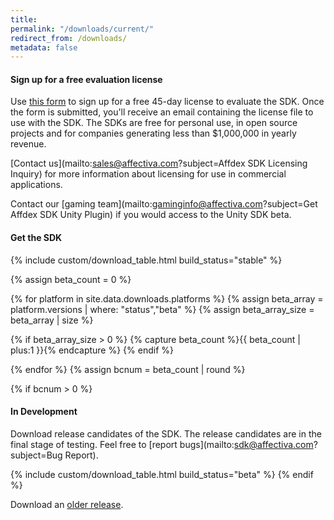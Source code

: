 ```yaml
---
title:
permalink: "/downloads/current/"
redirect_from: /downloads/
metadata: false
---
```


#### Sign up for a free evaluation license

Use [this form](http://www.affectiva.com/45-day-free-trial/) to sign up for a free 45-day license to evaluate the SDK. Once the form is submitted, you'll receive an email containing the license file to use with the SDK. The SDKs are free for personal use, in open source projects and for companies generating less than $1,000,000 in yearly revenue.

[Contact us](mailto:sales@affectiva.com?subject=Affdex SDK Licensing Inquiry) for more information about licensing for use in commercial applications.

Contact our [gaming team](mailto:gaminginfo@affectiva.com?subject=Get Affdex SDK Unity Plugin) if you would access to the Unity SDK beta.  

#### Get the SDK

{% include custom/download_table.html build_status="stable" %}


{% assign beta_count = 0 %}

{% for platform in site.data.downloads.platforms %}
{% assign beta_array = platform.versions | where: "status","beta" %}
{% assign beta_array_size = beta_array | size %}

{% if beta_array_size > 0 %}
{% capture beta_count %}{{ beta_count | plus:1 }}{% endcapture %}
{% endif %}

{% endfor %}
{% assign bcnum = beta_count | round %}

{% if bcnum > 0 %}

#### In Development

Download release candidates of the SDK. The release candidates are in the final stage of testing. Feel free to [report bugs](mailto:sdk@affectiva.com?subject=Bug Report).  

{% include custom/download_table.html build_status="beta" %}
{% endif %}

Download an [older release](/downloads/previous).
